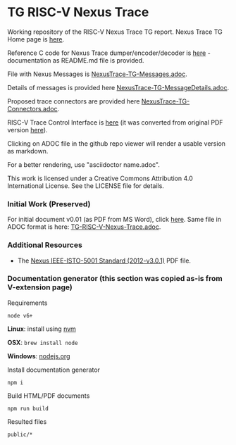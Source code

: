 # TG RISC-V Nexus Trace
Working repository of the RISC-V Nexus Trace TG report.  Nexus Trace TG Home page is [here](https://lists.riscv.org/g/tech-nexus).

Reference C code for Nexus Trace dumper/encoder/decoder is [here](./refcode/c) - documentation as README.md file is provided.

File with Nexus Messages is [NexusTrace-TG-Messages.adoc](./docs/NexusTrace-TG-Messages.adoc).

Details of messages is provided here [NexusTrace-TG-MessageDetails.adoc](./docs/NexusTrace-TG-MessageDetails.adoc).

Proposed trace connectors are provided here [NexusTrace-TG-Connectors.adoc](./docs/NexusTrace-TG-Connectors.adoc).

RISC-V Trace Control Interface is [here](./docs/RISC-V-Trace-Control-Interface.adoc) (it was converted from original PDF version [here](https://lists.riscv.org/g/tech-nexus/files/RISC-V-Trace-Control-Interface-Proposed-20200612.pdf)).

Clicking on ADOC file in the github repo viewer will render a usable version as markdown.

For a better rendering, use "asciidoctor name.adoc".

This work is licensed under a Creative Commons Attribution 4.0
International License. See the LICENSE file for details.

### Initial Work (Preserved)

For initial document v0.01 (as PDF from MS Word), click [here](./pdfs/RISC-V-Nexus-Trace-Spec-2019-10-29.pdf).
Same file in ADOC format is here: [TG-RISC-V-Nexus-Trace.adoc](./docs/initial/RISC-V-Nexus-Trace-Spec.adoc).

### Additional Resources

- The [Nexus IEEE-ISTO-5001 Standard (2012-v3.0.1)](http://nexus5001.org/wp-content/uploads/2018/05/IEEE-ISTO-5001-2012-v3.0.1-Nexus-Standard.pdf) PDF file.

### Documentation generator (this section was copied as-is from V-extension page)

Requirements

`node v6+`

**Linux**: install using [nvm](https://github.com/creationix/nvm)

**OSX**: `brew install node`

**Windows**: [nodejs.org](https://nodejs.org/en/download/)

Install documentation generator

`npm i`

Build HTML/PDF documents

`npm run build`

Resulted files

`public/*`

